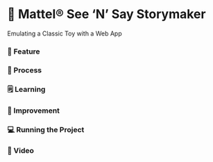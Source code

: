 # 📕 Mattel® See ‘N’ Say Storymaker
Emulating a Classic Toy with a Web App


### 🚀 Feature

### 💭 Process

### 🗒 Learning

### 🌈 Improvement

### 💻 Running the Project

### 🎥 Video
